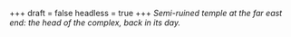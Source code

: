 
+++
draft = false
headless = true
+++
_Semi-ruined temple at the far east end: the head of the complex, back in its day._
